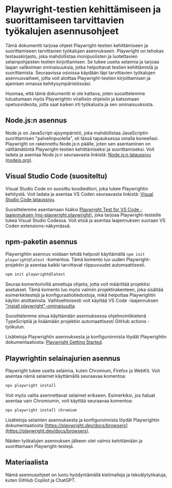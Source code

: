 # Playwright-testien kehittämiseen ja suorittamiseen tarvittavien työkalujen asennusohjeet

Tämä dokumentti tarjoaa ohjeet Playwright-testien kehittämiseen ja suorittamiseen tarvittavien työkalujen asennukseen. Playwright on tehokas testauskirjasto, joka mahdollistaa monipuolisten ja luotettavien selainpohjaisten testien kirjoittamisen. Se tukee useita selaimia ja tarjoaa laajan valikoiman ominaisuuksia, jotka helpottavat testien kehittämistä ja suorittamista. Seuraavissa osioissa käydään läpi tarvittavien työkalujen asennusvaiheet, jotta voit aloittaa Playwright-testien kirjoittamisen ja ajamisen omassa kehitysympäristössäsi.

Huomaa, että tämä dokumentti ei ole kattava, joten suosittelemme tutustumaan myös Playwrightin virallisiin ohjeisiin ja katsomaan opetusvideoita, jotta saat kaiken irti työkalusta ja sen ominaisuuksista.


## Node.js:n asennus

Node.js on JavaScript-ajoympäristö, joka mahdollistaa JavaScriptin suorittamisen "palvelinpuolella", eli tässä tapauksessa omalla koneellasi. Playwright on rakennettu Node.js:n päälle, joten sen asentaminen on välttämätöntä Playwright-testien kehittämiseksi ja suorittamiseksi. Voit ladata ja asentaa Node.js:n seuraavasta linkistä: [Node.js:n lataussivu (nodejs.org)](https://nodejs.org/).


## Visual Studio Code (suositeltu)

Visual Studio Code on suosittu koodieditori, joka tukee Playwrightin kehitystä. Voit ladata ja asentaa VS Coden seuraavasta linkistä: [Visual Studio Code lataussivu](https://code.visualstudio.com/).

Suosittelemme asentamaan lisäksi [Playwright Test for VS Code -laajennuksen (ms-playwright.playwright)](https://marketplace.visualstudio.com/items?itemName=ms-playwright.playwright), joka tarjoaa Playwright-testeille tukea Visual Studio Codessa. Voit etsiä ja asentaa laajennuksen suoraan VS Coden extensions-näkymässä.


## npm-paketin asennus

Playwrightin asennus voidaan tehdä helposti käyttämällä `npm init playwright@latest` -komentoa. Tämä komento luo uuden Playwright-projektin ja asentaa kaikki tarvittavat riippuvuudet automaattisesti.

```bash
npm init playwright@latest
```

Seuraa komentorivillä annettuja ohjeita, jotta voit määrittää projektisi asetukset. Tämä komento luo myös valmiin projektirakenteen, joka sisältää esimerkkitestejä ja konfiguraatiotiedostoja, mikä helpottaa Playwrightin käytön aloittamista. Vaihtoehtoisesti voit käyttää VS Code -laajennuksen ["install playwright"-ominaisuutta](https://marketplace.visualstudio.com/items?itemName=ms-playwright.playwright#install-playwright).

Suosittelemme sinua käyttämään asennuksessa ohjelmointikielenä TypeScriptiä ja lisäämään projektiin automaattisesti GitHub actions -työkulun.

Lisätietoja Playwrightin asennuksesta ja konfiguroinnista löydät Playwrightin dokumentaatiosta: [Playwright Getting Started](https://playwright.dev/docs/intro).


## Playwrightin selainajurien asennus

Playwright tukee useita selaimia, kuten Chromium, Firefox ja WebKit. Voit asentaa nämä selaimet käyttämällä seuraavaa komentoa:

```bash
npx playwright install
```

Voit myös valita asennettavat selaimet erikseen. Esimerkiksi, jos haluat asentaa vain Chromiumin, voit käyttää seuraavaa komentoa:

```bash
npx playwright install chromium
```

Lisätietoja selainten asennuksesta ja konfiguroinnista löydät Playwrightin dokumentaatiosta [https://playwright.dev/docs/browsers](https://playwright.dev/docs/browsers).

Näiden työkalujen asennuksen jälkeen olet valmis kehittämään ja suorittamaan Playwright-testejä.


## Materiaalista

Nämä asennusohjeet on luotu hyödyntämällä kielimalleja ja tekoälytyökaluja, kuten GitHub Copilot ja ChatGPT.